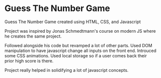 # Guess The Number Game

Guess The Number Game created using HTML, CSS, and Javascript

Project was inspired by Jonas Schmedtmann's course on modern JS where he creates the same project.

Followed alongside his code but revamped a lot of other parts. Used DOM manipulation to have javascript change all inputs on the front end. Introuced some CSS animations. Used local storage so if a user comes back their prior high score is there.

Project really helped in solidifying a lot of javascript concepts.

